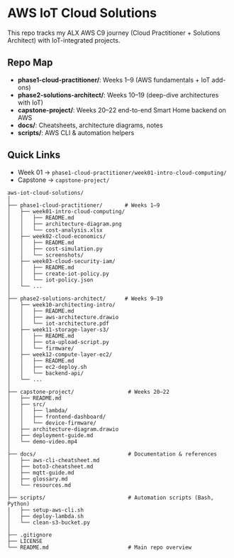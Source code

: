 # AWS IoT Cloud Solutions

This repo tracks my ALX AWS C9 journey (Cloud Practitioner + Solutions Architect) with IoT-integrated projects.

## Repo Map
- **phase1-cloud-practitioner/**: Weeks 1–9 (AWS fundamentals + IoT add-ons)
- **phase2-solutions-architect/**: Weeks 10–19 (deep-dive architectures with IoT)
- **capstone-project/**: Weeks 20–22 end-to-end Smart Home backend on AWS
- **docs/**: Cheatsheets, architecture diagrams, notes
- **scripts/**: AWS CLI & automation helpers

## Quick Links
- Week 01 → `phase1-cloud-practitioner/week01-intro-cloud-computing/`
- Capstone → `capstone-project/`

```
aws-iot-cloud-solutions/
│
├── phase1-cloud-practitioner/       # Weeks 1–9
│   ├── week01-intro-cloud-computing/
│   │   ├── README.md
│   │   ├── architecture-diagram.png
│   │   └── cost-analysis.xlsx
│   ├── week02-cloud-economics/
│   │   ├── README.md
│   │   ├── cost-simulation.py
│   │   └── screenshots/
│   ├── week03-cloud-security-iam/
│   │   ├── README.md
│   │   ├── create-iot-policy.py
│   │   └── iot-policy.json
│   └── ...
│
├── phase2-solutions-architect/      # Weeks 9–19
│   ├── week10-architecting-intro/
│   │   ├── README.md
│   │   ├── aws-architecture.drawio
│   │   └── iot-architecture.pdf
│   ├── week11-storage-layer-s3/
│   │   ├── README.md
│   │   ├── ota-upload-script.py
│   │   └── firmware/
│   ├── week12-compute-layer-ec2/
│   │   ├── README.md
│   │   ├── ec2-deploy.sh
│   │   └── backend-api/
│   └── ...
│
├── capstone-project/                 # Weeks 20–22
│   ├── README.md
│   ├── src/
│   │   ├── lambda/
│   │   ├── frontend-dashboard/
│   │   └── device-firmware/
│   ├── architecture-diagram.drawio
│   ├── deployment-guide.md
│   └── demo-video.mp4
│
├── docs/                             # Documentation & references
│   ├── aws-cli-cheatsheet.md
│   ├── boto3-cheatsheet.md
│   ├── mqtt-guide.md
│   ├── glossary.md
│   └── resources.md
│
├── scripts/                          # Automation scripts (Bash, Python)
│   ├── setup-aws-cli.sh
│   ├── deploy-lambda.sh
│   └── clean-s3-bucket.py
│
├── .gitignore
├── LICENSE
└── README.md                         # Main repo overview
```

